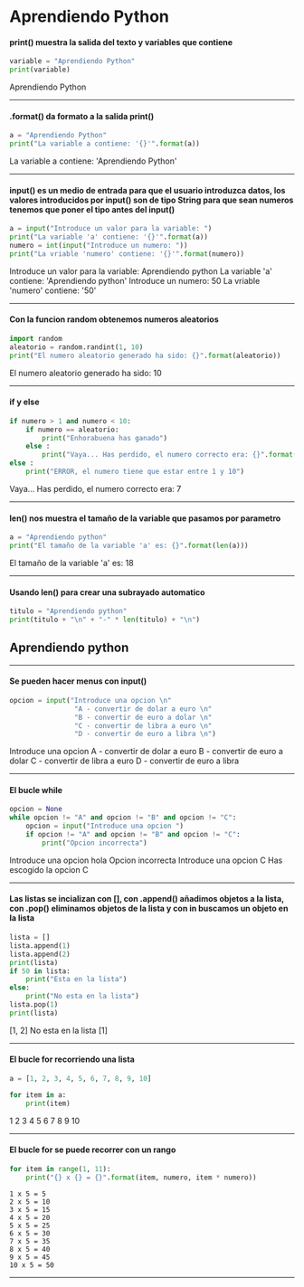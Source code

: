 # Aprendiendo Python

#### print() muestra la salida del texto y variables que contiene
```python
variable = "Aprendiendo Python"
print(variable)
```
Aprendiendo Python

---

#### .format() da formato a la salida print()
```python
a = "Aprendiendo Python"
print("La variable a contiene: '{}'".format(a))
```
La variable a contiene: 'Aprendiendo Python'

---

#### input() es un medio de entrada para que el usuario introduzca datos, los valores introducidos por input() son de tipo String para que sean numeros tenemos que poner el tipo antes del input()
```python
a = input("Introduce un valor para la variable: ")
print("La variable 'a' contiene: '{}'".format(a))
numero = int(input("Introduce un numero: "))
print("La vriable 'numero' contiene: '{}'".format(numero))
```
Introduce un valor para la variable: Aprendiendo python
La variable 'a' contiene: 'Aprendiendo python'
Introduce un numero: 50
La vriable 'numero' contiene: '50'

---

#### Con la funcion random obtenemos numeros aleatorios 
```python
import random 
aleatorio = random.randint(1, 10)
print("El numero aleatorio generado ha sido: {}".format(aleatorio))
```
El numero aleatorio generado ha sido: 10

---

#### if y else 
```python
if numero > 1 and numero < 10:
    if numero == aleatorio:
        print("Enhorabuena has ganado")
    else :
        print("Vaya... Has perdido, el numero correcto era: {}".format(aleatorio))
else :
    print("ERROR, el numero tiene que estar entre 1 y 10")
```
Vaya... Has perdido, el numero correcto era: 7

---

#### len() nos muestra el tamaño de la variable que pasamos por parametro
```python
a = "Aprendiendo python"
print("El tamaño de la variable 'a' es: {}".format(len(a)))
```
El tamaño de la variable 'a' es: 18

---

#### Usando len() para crear una subrayado automatico
```python
titulo = "Aprendiendo python"
print(titulo + "\n" + "-" * len(titulo) + "\n")
```
Aprendiendo python
------------------

---

#### Se pueden hacer menus con input()
```python
opcion = input("Introduce una opcion \n"
                "A - convertir de dolar a euro \n"
                "B - convertir de euro a dolar \n"
                "C - convertir de libra a euro \n"
                "D - convertir de euro a libra \n")
```
Introduce una opcion 
A - convertir de dolar a euro 
B - convertir de euro a dolar 
C - convertir de libra a euro 
D - convertir de euro a libra 

---

#### El bucle while
```python
opcion = None
while opcion != "A" and opcion != "B" and opcion != "C":
    opcion = input("Introduce una opcion ")
    if opcion != "A" and opcion != "B" and opcion != "C":
        print("Opcion incorrecta")
```
Introduce una opcion hola
Opcion incorrecta
Introduce una opcion C
Has escogido la opcion C

---

#### Las listas se incializan con [], con .append() añadimos objetos a la lista, con .pop() eliminamos objetos de la lista y con in buscamos un objeto en la lista
```python
lista = []
lista.append(1)
lista.append(2)
print(lista)
if 50 in lista:
    print("Esta en la lista")
else:
    print("No esta en la lista")
lista.pop(1)
print(lista)
```
[1, 2]
No esta en la lista
[1]

---

#### El bucle for recorriendo una lista 
```python
a = [1, 2, 3, 4, 5, 6, 7, 8, 9, 10]

for item in a:
    print(item)
```
1
2
3
4
5
6
7
8
9
10

---

#### El bucle for se puede recorrer con un rango 
```python
for item in range(1, 11):
    print("{} x {} = {}".format(item, numero, item * numero))
```
    1 x 5 = 5
    2 x 5 = 10
    3 x 5 = 15
    4 x 5 = 20
    5 x 5 = 25
    6 x 5 = 30
    7 x 5 = 35
    8 x 5 = 40
    9 x 5 = 45
    10 x 5 = 50

---